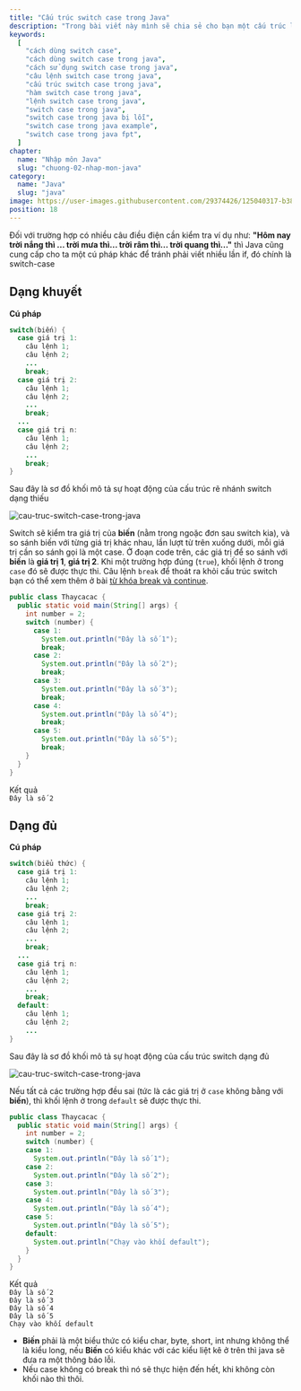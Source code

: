 ```yaml
---
title: "Cấu trúc switch case trong Java"
description: "Trong bài viết này mình sẽ chia sẻ cho bạn một cấu trúc lệnh rẽ nhánh cơ bản và hay sử dụng đó là cấu trúc switch case trong Java."
keywords:
  [
    "cách dùng switch case",
    "cách dùng switch case trong java",
    "cách sử dụng switch case trong java",
    "câu lệnh switch case trong java",
    "cấu trúc switch case trong java",
    "hàm switch case trong java",
    "lệnh switch case trong java",
    "switch case trong java",
    "switch case trong java bị lỗi",
    "switch case trong java example",
    "switch case trong java fpt",
  ]
chapter:
  name: "Nhập môn Java"
  slug: "chuong-02-nhap-mon-java"
category:
  name: "Java"
  slug: "java"
image: https://user-images.githubusercontent.com/29374426/125040317-b383c780-e0c1-11eb-8dbc-98bfa0af2509.png
position: 18
---
```


Đối với trường hợp có nhiều câu điều điện cần kiểm tra ví dụ như: **"Hôm nay trời nắng thì ... trời mưa thì... trời râm thì... trời quang thì..."** thì Java cũng cung cấp cho ta một cú pháp khác để tránh phải viết nhiều lần if, đó chính là switch-case

## Dạng khuyết

**Cú pháp**

```java
switch(biến) {
  case giá trị 1:
    câu lệnh 1;
    câu lệnh 2;
    ...
    break;
  case giá trị 2:
    câu lệnh 1;
    câu lệnh 2;
    ...
    break;
  ...
  case giá trị n:
    câu lệnh 1;
    câu lệnh 2;
    ...
    break;
}
```

Sau đây là sơ đồ khối mô tả sự hoạt động của cấu trúc rẽ nhánh switch dạng thiếu

![cau-truc-switch-case-trong-java](https://user-images.githubusercontent.com/29374426/125040317-b383c780-e0c1-11eb-8dbc-98bfa0af2509.png)

Switch sẽ kiểm tra giá trị của **biến** (nằm trong ngoặc đơn sau switch kia), và so sánh biến với từng giá trị khác nhau, lần lượt từ trên xuống dưới, mỗi giá trị cần so sánh gọi là một case. Ở đoạn code trên, các giá trị để so sánh với **biến** là **giá trị 1**, **giá trị 2**. Khi một trường hợp đúng (`true`), khối lệnh ở trong `case` đó sẽ được thực thi. Câu lệnh `break` để thoát ra khỏi cấu trúc switch bạn có thể xem thêm ở bài [từ khóa break và continue](/bai-viet//bai-viet/java/tu-khoa-break-va-continue).

<content-example />

```java
public class Thaycacac {
  public static void main(String[] args) {
    int number = 2;
    switch (number) {
      case 1:
        System.out.println("Đây là số 1");
        break;
      case 2:
        System.out.println("Đây là số 2");
        break;
      case 3:
        System.out.println("Đây là số 3");
        break;
      case 4:
        System.out.println("Đây là số 4");
        break;
      case 5:
        System.out.println("Đây là số 5");
        break;
    }
  }
}
```

<div class="window">
  <div class="window-header">
    <div class="action-buttons"></div>
    <span class="title-popup">Kết quả</span>
  </div>
  <div class="window-body">
    <code>Đây là số 2</code>
    </div>
</div>

## Dạng đủ

**Cú pháp**

```java
switch(biểu thức) {
  case giá trị 1:
    câu lệnh 1;
    câu lệnh 2;
    ...
    break;
  case giá trị 2:
    câu lệnh 1;
    câu lệnh 2;
    ...
    break;
  ...
  case giá trị n:
    câu lệnh 1;
    câu lệnh 2;
    ...
    break;
  default:
    câu lệnh 1;
    câu lệnh 2;
    ...
}
```

Sau đây là sơ đồ khối mô tả sự hoạt động của cấu trúc switch dạng đủ

![cau-truc-switch-case-trong-java](https://user-images.githubusercontent.com/29374426/125040355-bf6f8980-e0c1-11eb-9bfa-391815ff5c3c.png)

Nếu tất cả các trường hợp đều sai (tức là các giá trị ở `case` không bằng với **biến**), thì khối lệnh ở trong `default` sẽ được thực thi.

<content-example />

```java
public class Thaycacac {
  public static void main(String[] args) {
    int number = 2;
    switch (number) {
    case 1:
      System.out.println("Đây là số 1");
    case 2:
      System.out.println("Đây là số 2");
    case 3:
      System.out.println("Đây là số 3");
    case 4:
      System.out.println("Đây là số 4");
    case 5:
      System.out.println("Đây là số 5");
    default:
      System.out.println("Chạy vào khối default");
    }
  }
}
```

<div class="window">
  <div class="window-header">
    <div class="action-buttons"></div>
    <span class="title-popup">Kết quả</span>
  </div>
  <div class="window-body">
    <code>Đây là số 2</code><br/>
    <code>Đây là số 3</code><br/>
    <code>Đây là số 4</code><br/>
    <code>Đây là số 5</code><br/>
    <code>Chạy vào khối default</code><br/>
  </div>
</div>

<content-info><ul>
<li> <b>Biến</b> phải là một biểu thức có kiểu char, byte, short, int nhưng không thể là kiểu long, nếu <b>Biến</b> có kiểu khác với các kiểu liệt kê ở trên thì java sẽ đưa ra một thông báo lỗi.</li>
<li>Nếu case không có break thì nó sẽ thực hiện đến hết, khi không còn khối nào thì thôi.</li>

  </ul></content-info>
